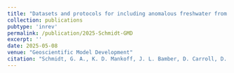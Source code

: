 ```yaml
---
title: "Datasets and protocols for including anomalous freshwater from melting ice sheets in climate simulations"
collection: publications
pubtype: 'inrev'
permalink: /publication/2025-Schmidt-GMD
excerpt: ''
date: 2025-05-08
venue: "Geoscientific Model Development"
citation: "Schmidt, G. A., K. D. Mankoff, J. L. Bamber, D. Carroll, D. M. Chandler, V. Coulon, B. J. Davison, M. H. England, P. R. Holland, N. C. Jourdain, Q. Li, J. M. Marson, P. Mathiot, C. R. McMahon, T. A. Moon, R. Mottram, S. Nowicki, A. O. Abello, A. G. Pauling, T. Rackow, and D. Ringeisen. &quot;Datasets and protocols for including anomalous freshwater from melting ice sheets in climate simulations&quot; <i>Geoscientific Model Development</i>. (under review)"
---
```

